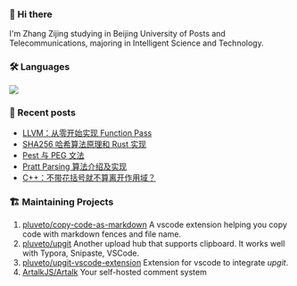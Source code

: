 ### 👋 Hi there 

I'm Zhang Zijing studying in Beijing University of Posts and Telecommunications, majoring in Intelligent Science and Technology.

### 🛠 Languages

![](https://skillicons.dev/icons?i=go,python,c,cpp,cs,js,ts,java,rust,ocaml,bash)

### 📜 Recent posts

<!-- BLOG-POST-LIST:START -->
- [LLVM：从零开始实现 Function Pass](https://www.less-bug.com/posts/llvm-implement-function-pass-from-scratch/)
- [SHA256 哈希算法原理和 Rust 实现](https://www.less-bug.com/posts/sha256-hash-algorithm-principle-and-rust-implementation/)
- [Pest 与 PEG 文法](https://www.less-bug.com/posts/pest-and-peg-grammars/)
- [Pratt Parsing 算法介绍及实现](https://www.less-bug.com/posts/pratt-parsing-introduction-and-implementation-in-typescript/)
- [C++：不带花括号就不算离开作用域？](https://www.less-bug.com/posts/cpp-scope-when-no-curly-braces/)
<!-- BLOG-POST-LIST:END -->

<!--
**pluveto/pluveto** is a ✨ _special_ ✨ repository because its `README.md` (this file) appears on your GitHub profile.

Here are some ideas to get you started:

- 🔭 I’m currently working on ...
- 🌱 I’m currently learning ...
- 👯 I’m looking to collaborate on ...
- 🤔 I’m looking for help with ...
- 💬 Ask me about ...
- 📫 How to reach me: ...
- 😄 Pronouns: ...
- ⚡ Fun fact: ...
-->

### 🏗️ Maintaining Projects

1. [pluveto/copy-code-as-markdown](https://github.com/pluveto/copy-code-as-markdown) A vscode extension helping you copy code with markdown fences and file name.
1. [pluveto/upgit](https://github.com/pluveto/upgit) Another upload hub that supports clipboard. It works well with Typora, Snipaste, VSCode.
1. [pluveto/upgit-vscode-extension](https://github.com/pluveto/upgit-vscode-extension) Extension for vscode to integrate *upgit*.
1. [ArtalkJS/Artalk](https://github.com/ArtalkJS/Artalk) Your self-hosted comment system
